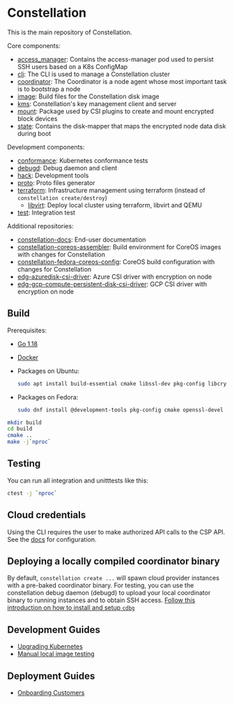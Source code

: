 # Constellation

This is the main repository of Constellation.

Core components:

* [access_manager](access_manager): Contains the access-manager pod used to persist SSH users based on a K8s ConfigMap
* [cli](cli): The CLI is used to manage a Constellation cluster
* [coordinator](coordinator): The Coordinator is a node agent whose most important task is to bootstrap a node
* [image](image): Build files for the Constellation disk image
* [kms](kms): Constellation's key management client and server
* [mount](mount): Package used by CSI plugins to create and mount encrypted block devices
* [state](state): Contains the disk-mapper that maps the encrypted node data disk during boot

Development components:

* [conformance](conformance): Kubernetes conformance tests
* [debugd](debugd): Debug daemon and client
* [hack](hack): Development tools
* [proto](proto): Proto files generator
* [terraform](terraform): Infrastructure management using terraform (instead of `constellation create/destroy`)
  * [libvirt](terraform/libvirt): Deploy local cluster using terraform, libvirt and QEMU
* [test](test): Integration test

Additional repositories:

* [constellation-docs](https://github.com/edgelesssys/constellation-docs): End-user documentation
* [constellation-coreos-assembler](https://github.com/edgelesssys/constellation-coreos-assembler): Build environment for CoreOS images with changes for Constellation
* [constellation-fedora-coreos-config](https://github.com/edgelesssys/constellation-fedora-coreos-config): CoreOS build configuration with changes for Constellation
* [edg-azuredisk-csi-driver](https://github.com/edgelesssys/edg-azuredisk-csi-driver): Azure CSI driver with encryption on node
* [edg-gcp-compute-persistent-disk-csi-driver](https://github.com/edgelesssys/edg-gcp-compute-persistent-disk-csi-driver): GCP CSI driver with encryption on node

## Build

Prerequisites:

* [Go 1.18](https://go.dev/doc/install)
* [Docker](https://docs.docker.com/engine/install/)
* Packages on Ubuntu:

  ```sh
  sudo apt install build-essential cmake libssl-dev pkg-config libcryptsetup12 libcryptsetup-dev
  ```

* Packages on Fedora:

  ```sh
  sudo dnf install @development-tools pkg-config cmake openssl-devel cryptsetup-libs cryptsetup-devel
  ```

```sh
mkdir build
cd build
cmake ..
make -j`nproc`
```

## Testing

You can run all integration and unitttests like this:

```sh
ctest -j `nproc`
```

## Cloud credentials

Using the CLI requires the user to make authorized API calls to the CSP API. See the [docs](https://constellation-docs.edgeless.systems/6c320851-bdd2-41d5-bf10-e27427398692/#/getting-started/install?id=cloud-credentials) for configuration.

## Deploying a locally compiled coordinator binary

By default, `constellation create ...` will spawn cloud provider instances with a pre-baked coordinator binary.
For testing, you can use the constellation debug daemon (debugd) to upload your local coordinator binary to running instances and to obtain SSH access.
[Follow this introduction on how to install and setup `cdbg`](debugd/README.md)

## Development Guides

* [Upgrading Kubernetes](/docs/upgrade-kubernetes.md)
* [Manual local image testing](/docs/local-image-testing.md)

## Deployment Guides

* [Onboarding Customers](/docs/onboarding-customers.md)
